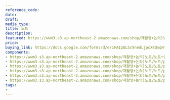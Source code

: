 ```yaml
---
reference_code: 
date: 
draft: 
media_type: 
title: 노트
description: 
featured: https://wwm3.s3.ap-northeast-2.amazonaws.com/shop/재촬영+논의)노트/노트+설명.jpg
price: 
buying_link: https://docs.google.com/forms/d/e/1FAIpQLSc9nedLjpcX4QsqHfsDClSUvnY_z8JjKZMrkfDJmnqozNUliA/viewform
components:
- https://wwm3.s3.ap-northeast-2.amazonaws.com/shop/재촬영+논의)노트/노트+설명.jpg
- https://wwm3.s3.ap-northeast-2.amazonaws.com/shop/재촬영+논의)노트/노트/photo_2019-10-04_16-32-12.jpg
- https://wwm3.s3.ap-northeast-2.amazonaws.com/shop/재촬영+논의)노트/노트/photo_2019-10-04_16-32-13.jpg
- https://wwm3.s3.ap-northeast-2.amazonaws.com/shop/재촬영+논의)노트/노트/photo_2019-10-04_16-35-47.jpg
- https://wwm3.s3.ap-northeast-2.amazonaws.com/shop/재촬영+논의)노트/노트/photo_2019-10-04_16-35-48.jpg
- https://wwm3.s3.ap-northeast-2.amazonaws.com/shop/재촬영+논의)노트/노트/photo_2019-10-04_16-35-57.jpg
tags:
- 
---
```

